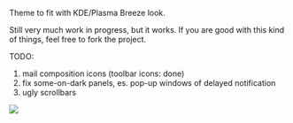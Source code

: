 Theme to fit with KDE/Plasma Breeze look.

Still very much work in progress, but it works. If you are good with this kind of things, feel free to fork the project.

TODO:
1. mail composition icons (toolbar icons: done)
2. fix some-on-dark panels, es. pop-up windows of delayed notification
3. ugly scrollbars

<img src="https://raw.githubusercontent.com/paulatz/Mailspring-Theme-Starter/master/preview.jpg"/>

